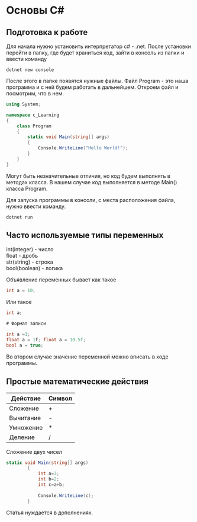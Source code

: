 # Основы C#

## Подготовка к работе

Для начала нужно установить интерпретатор c# - .net. После установки перейти в папку, где будет храниться код, зайти в консоль из папки и ввести команду

```
dotnet new console
```

После этого в папке появятся нужные файлы. Файл Program - это наша программа и с ней будем работать в дальнейшем. Откроем файл и посмотрим, что в нем.

```csharp
using System;

namespace c_Learning
{
    class Program
    {
        static void Main(string[] args)
        {
            Console.WriteLine("Hello World!");
        }
    }
}
```

Могут быть незначительные отличия, но код будем выполнять в методах класса. В нашем случае код выполняется в методе Main() класса Program.

Для запуска программы в консоли, с места расположения файла, нужно ввести команду.

```
dotnet run
```

## Часто используемые типы переменных

int(integer) - число  
float - дробь  
str(string) - строка  
bool(boolean) - логика

Объявление переменных бывает как такое

```csharp
int a = 10;
```
 Или такое
 
 ```csharp
 int a;
 ```
 
 ```csharp
 # Формат записи
 
 int a =1;
 float a = 1f; float a = 10.5f;
 bool a = true;
 ```
 
 Во втором случае значение переменной можно вписать в ходе программы.

## Простые математические действия

Действие|Символ|
---|---|
Сложение|+|
Вычитание|-|
Умножение|*|
Деление|/|

Сложение двух чисел
```csharp
static void Main(string[] args)
        {
            int a=3;
            int b=2;
            int c=a+b;
            
            Console.WriteLine(c);
        }
```

Статья нуждается в дополнениях.

